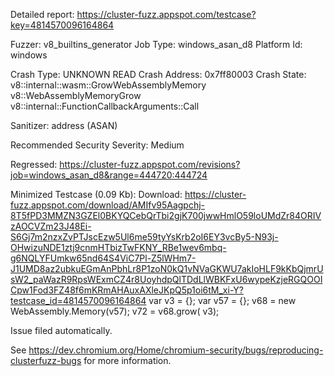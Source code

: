 Detailed report: https://cluster-fuzz.appspot.com/testcase?key=4814570096164864

Fuzzer: v8_builtins_generator
Job Type: windows_asan_d8
Platform Id: windows

Crash Type: UNKNOWN READ
Crash Address: 0x7ff80003
Crash State:
  v8::internal::wasm::GrowWebAssemblyMemory
  v8::WebAssemblyMemoryGrow
  v8::internal::FunctionCallbackArguments::Call
  
Sanitizer: address (ASAN)

Recommended Security Severity: Medium

Regressed: https://cluster-fuzz.appspot.com/revisions?job=windows_asan_d8&range=444720:444724

Minimized Testcase (0.09 Kb):
Download: https://cluster-fuzz.appspot.com/download/AMIfv95Aagpchj-8T5fPD3MMZN3GZEl0BKYQCebQrTbi2gjK700jwwHmlO59loUMdZr84ORIVzAOCVZm23J48Ei-S6Gj7m2nzxZvPTJscEzw5Ul6me59tyYsKrb2oI6EY3vcBy5-N93j-OHwizuNDE1ztj9cnmHTbizTwFKNY_RBe1wev6mbq-g6NQLYFUmkw65nd64S4ViC7Pl-Z5lWHm7-J1UMD8az2ubkuEGmAnPbhLr8P1zoN0kQ1vNVaGKWU7akIoHLF9kKbQjmrUsW2_paWazR9RpsWExmCZ4r8UoyhdpQlTDdLlWBKFxU6wypeKzjeRGQOOICpw1Fod3FZ48f6mKRmAHAuxAXleJKpQ5p1oi6tM_xi-Y?testcase_id=4814570096164864
var v3 = {};
var v57 = {};
 v68 = new WebAssembly.Memory(v57); 
 v72 = v68.grow( v3); 


Issue filed automatically.

See https://dev.chromium.org/Home/chromium-security/bugs/reproducing-clusterfuzz-bugs for more information.